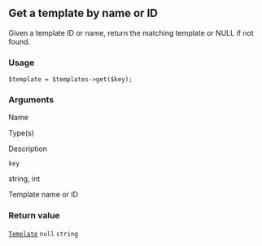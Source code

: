 Get a template by name or ID
----------------------------

Given a template ID or name, return the matching template or NULL if not found.

### Usage

    $template = $templates->get($key);

### Arguments

Name

Type(s)

Description

`key`

string, int

Template name or ID

### Return value

[`Template`](/api/ref/template/) `null` `string`

